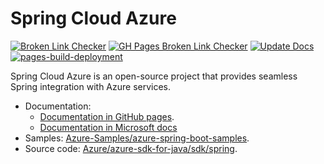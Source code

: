 
# Spring Cloud Azure 

[![Broken Link Checker](https://github.com/microsoft/spring-cloud-azure/actions/workflows/brokenLinkCheck.yml/badge.svg)](https://github.com/microsoft/spring-cloud-azure/actions/workflows/brokenLinkCheck.yml) [![GH Pages Broken Link Checker](https://github.com/microsoft/spring-cloud-azure/actions/workflows/scheduleCurrentLinkCheck.yaml/badge.svg)](https://github.com/microsoft/spring-cloud-azure/actions/workflows/scheduleCurrentLinkCheck.yaml) [![Update Docs](https://github.com/microsoft/spring-cloud-azure/actions/workflows/updateDocs.yaml/badge.svg)](https://github.com/microsoft/spring-cloud-azure/actions/workflows/updateDocs.yaml) [![pages-build-deployment](https://github.com/microsoft/spring-cloud-azure/actions/workflows/pages/pages-build-deployment/badge.svg)](https://github.com/microsoft/spring-cloud-azure/actions/workflows/pages/pages-build-deployment)


Spring Cloud Azure is an open-source project that provides seamless Spring integration with Azure services.



- Documentation:
    - [Documentation in GitHub pages](https://microsoft.github.io/spring-cloud-azure).
    - [Documentation in Microsoft docs](https://docs.microsoft.com/en-us/azure/developer/java/spring-framework/)
- Samples: [Azure-Samples/azure-spring-boot-samples](https://github.com/Azure-Samples/azure-spring-boot-samples).
- Source code: [Azure/azure-sdk-for-java/sdk/spring](https://github.com/Azure/azure-sdk-for-java/tree/master/sdk/spring).
